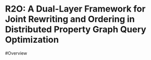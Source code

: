 # R2O: A Dual-Layer Framework for Joint Rewriting and Ordering in Distributed Property Graph Query Optimization
#Overview
